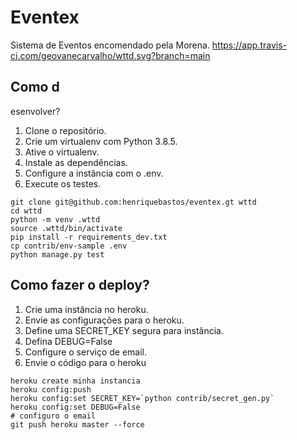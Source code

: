 # Eventex

Sistema de Eventos encomendado pela Morena.
https://app.travis-ci.com/geovanecarvalho/wttd.svg?branch=main
## Como d
esenvolver?

1. Clone o repositório.
2. Crie um virtualenv com Python 3.8.5.
3. Ative o virtualenv.
4. Instale as dependências.
5. Configure a instância com o .env.
6. Execute os testes.

```console
git clone git@github.com:henriquebastos/eventex.gt wttd
cd wttd
python -m venv .wttd
source .wttd/bin/activate
pip install -r requirements_dev.txt
cp contrib/env-sample .env
python manage.py test
```

## Como fazer o deploy?

1. Crie uma instância no heroku.
2. Envie as configurações para o heroku.
3. Define uma SECRET_KEY segura para instância.
4. Defina DEBUG=False
5. Configure o serviço de email.
6. Envie o código para o heroku

```console
heroku create minha instancia
heroku config:push
heroku config:set SECRET_KEY=`python contrib/secret_gen.py`
heroku config:set DEBUG=False
# configuro o email
git push heroku master --force
```
